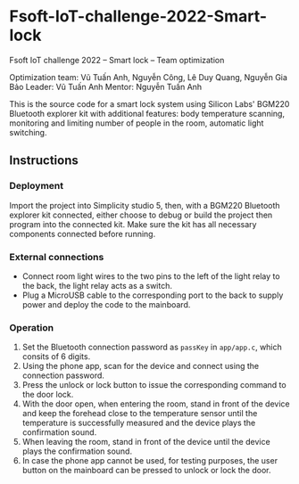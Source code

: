 # Fsoft-IoT-challenge-2022-Smart-lock
Fsoft IoT challenge 2022 – Smart lock – Team optimization


Optimization team: Vũ Tuấn Anh, Nguyễn Công, Lê Duy Quang, Nguyễn Gia Bảo
Leader: Vũ Tuấn Anh
Mentor: Nguyễn Tuấn Anh

This is the source code for a smart lock system using Silicon Labs' BGM220
Bluetooth explorer kit with additional features: body temperature scanning,
monitoring and limiting number of people in the room, automatic light switching.

## Instructions

### Deployment

Import the project into Simplicity studio 5, then, with a BGM220 Bluetooth
explorer kit connected, either choose to debug or build the project then program
into the connected kit. Make sure the kit has all necessary components connected
before running.

### External connections

- Connect room light wires to the two pins to the left of the light relay to the
back, the light relay acts as a switch.
- Plug a MicroUSB cable to the corresponding port to the back to supply power
and deploy the code to the mainboard.

### Operation

1. Set the Bluetooth connection password as `passKey` in `app/app.c`, which
consits of 6 digits.
2. Using the phone app, scan for the device and connect using the connection
password.
3. Press the unlock or lock button to issue the corresponding command to the
door lock.
4. With the door open, when entering the room, stand in front of the device and
keep the forehead close to the temperature sensor until the temperature is
successfully measured and the device plays the confirmation sound.
5. When leaving the room, stand in front of the device until the device plays
the confirmation sound.
6. In case the phone app cannot be used, for testing purposes, the user button
on the mainboard can be pressed to unlock or lock the door.
